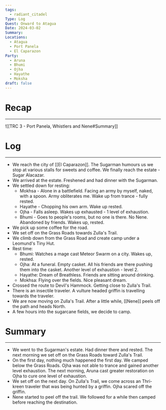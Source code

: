 ```yaml
---
tags:
  - radiant_citadel
Type: Log
Quest: Onward to Atagua
Date: 2024-03-02
Summary: 
Locations:
  - Atagua
  - Port Panela
  - El Caparazon
Party:
  - Aruna
  - Bhumi
  - Ojha
  - Hayathe
  - Moksha
draft: false
---
```


# Recap
---
![[TRC 3 - Port Panela, Whistlers and Nene#Summary]]


# Log
---
- We reach the city of [[El Caparazon]]. The Sugarman humours us we stop at various stalls for sweets and coffee. We finally reach the estate - Sugar Alacazar.
- We arrived at the estate. Freshened and had dinner with the Sugarman. 
- We settled down for resting:
	- Mokhsa - Alone in a battlefield. Facing an army by myself, naked, with a spoon. Army obliterates me. Wake up from trance - fully rested. 
	- Hayathe - Chopping his own arm. Wake up rested. 
	- Ojha - Falls asleep. Wakes up exhausted - 1 level of exhaustion.
	- Bhumi - Goes to people's rooms, but no one is there. No Nene. Abandoned by friends. Wakes up, rested. 
- We pick up some coffee for the road. 
- We set off on the Grass Roads towards Zulla's Trail. 
- We climb down from the Grass Road and create camp under a Leomund's Tiny Hut. 
- Rest time:
	- Bhumi: Watches a mage cast Meteor Swarm on a city. Wakes up, rested. 
	- Ojha: At a funeral. Empty casket. All his friends are there pushing them into the casket. Another level of exhaustion - level 2. 
	- Hayathe: Dream of Breathless. Friends are sitting around drinking. 
	- Mokhsa: Flying over the fields. Nice pleasant dream. 
- Crossed the route to Devil's Hammock. Getting close to Zulla's Trail. 
- There is an insectile traveler. A vulture headed griffin is travelling towards the traveler. 
- We are now moving on Zulla's Trail. After a little while, [[Nene]] peels off the path and heads North. 
- A few hours into the sugarcane fields, we decide to camp. 

# Summary
---
- We went to the Sugarman's estate. Had dinner there and rested. The next morning we set off on the Grass Roads toward Zulla's Trail. 
- On the first day, nothing much happened the first day. We camped below the Grass Roads. Ojha was not able to trance and gained another level exhaustion. The next morning, Aruna cast greater restoration on Ojha to cure one level of exhaustion. 
- We set off on the next day. On Zulla's Trail, we come across an Thri-kreen traveler that was being hunted by a griffin. Ojha scared off the griffin. 
- Nene started to peel off the trail. We followed for a while then camped before reaching the destination. 